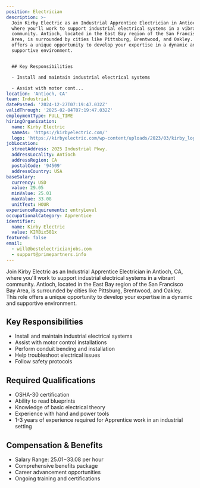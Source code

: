 ```yaml
---
position: Electrician
description: >-
  Join Kirby Electric as an Industrial Apprentice Electrician in Antioch, CA,
  where you'll work to support industrial electrical systems in a vibrant
  community. Antioch, located in the East Bay region of the San Francisco Bay
  Area, is surrounded by cities like Pittsburg, Brentwood, and Oakley. This role
  offers a unique opportunity to develop your expertise in a dynamic and
  supportive environment.


  ## Key Responsibilities

  - Install and maintain industrial electrical systems

  - Assist with motor cont...
location: 'Antioch, CA'
team: Industrial
datePosted: '2024-12-27T07:19:47.032Z'
validThrough: '2025-02-04T07:19:47.032Z'
employmentType: FULL_TIME
hiringOrganization:
  name: Kirby Electric
  sameAs: 'https://kirbyelectric.com/'
  logo: 'https://kirbyelectric.com/wp-content/uploads/2023/03/kirby_logo.png'
jobLocation:
  streetAddress: 2025 Industrial Pkwy.
  addressLocality: Antioch
  addressRegion: CA
  postalCode: '94509'
  addressCountry: USA
baseSalary:
  currency: USD
  value: 29.05
  minValue: 25.01
  maxValue: 33.08
  unitText: HOUR
experienceRequirements: entryLevel
occupationalCategory: Apprentice
identifier:
  name: Kirby Electric
  value: KIRBix581x
featured: false
email:
  - will@bestelectricianjobs.com
  - support@primepartners.info
---
```




Join Kirby Electric as an Industrial Apprentice Electrician in Antioch, CA, where you'll work to support industrial electrical systems in a vibrant community. Antioch, located in the East Bay region of the San Francisco Bay Area, is surrounded by cities like Pittsburg, Brentwood, and Oakley. This role offers a unique opportunity to develop your expertise in a dynamic and supportive environment.

## Key Responsibilities
- Install and maintain industrial electrical systems
- Assist with motor control installations
- Perform conduit bending and installation
- Help troubleshoot electrical issues
- Follow safety protocols

## Required Qualifications
- OSHA-30 certification
- Ability to read blueprints
- Knowledge of basic electrical theory
- Experience with hand and power tools
- 1-3 years of experience required for Apprentice work in an industrial setting

## Compensation & Benefits
- Salary Range: $25.01-$33.08 per hour
- Comprehensive benefits package
- Career advancement opportunities
- Ongoing training and certifications
